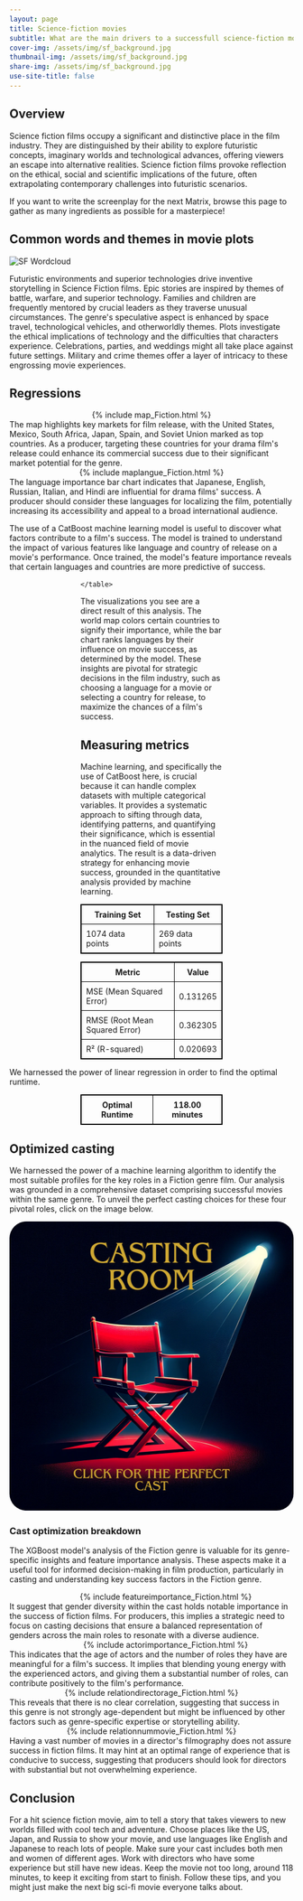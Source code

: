 ```yaml
---
layout: page
title: Science-fiction movies
subtitle: What are the main drivers to a successfull science-fiction movie ? 
cover-img: /assets/img/sf_background.jpg
thumbnail-img: /assets/img/sf_background.jpg
share-img: /assets/img/sf_background.jpg
use-site-title: false
---
```




## Overview

Science fiction films occupy a significant and distinctive place in the film industry. They are distinguished by their ability to explore futuristic concepts, imaginary worlds and technological advances, offering viewers an escape into alternative realities. Science fiction films provoke reflection on the ethical, social and scientific implications of the future, often extrapolating contemporary challenges into futuristic scenarios. 

If you want to write the screenplay for the next Matrix, browse this page to gather as many ingredients as possible for a masterpiece!

## Common words and themes in movie plots
![SF Wordcloud](/assets/img/wordclouds/empath/Fiction_wordcloud.png)

Futuristic environments and superior technologies drive inventive storytelling in Science Fiction films. Epic stories are inspired by themes of battle, warfare, and superior technology. Families and children are frequently mentored by crucial leaders as they traverse unusual circumstances. The genre's speculative aspect is enhanced by space travel, technological vehicles, and otherworldly themes. Plots investigate the ethical implications of technology and the difficulties that characters experience. Celebrations, parties, and weddings might all take place against future settings. Military and crime themes offer a layer of intricacy to these engrossing movie experiences.


## Regressions
<div style="width: 100%;display: flex; justify-content: center;">
  {% include map_Fiction.html %}
</div>
The map highlights key markets for film release, with the United States, Mexico, South Africa, Japan, Spain, and Soviet Union marked as top countries. As a producer, targeting these countries for your drama film's release could enhance its commercial success due to their significant market potential for the genre.
<div style="width: 100%;display: flex; justify-content: center;">
  {% include maplangue_Fiction.html %}
</div>
The language importance bar chart indicates that Japanese, English, Russian, Italian, and Hindi are influential for drama films' success. A producer should consider these languages for localizing the film, potentially increasing its accessibility and appeal to a broad international audience.

The use of a CatBoost machine learning model is useful to discover what factors contribute to a film's success. The model is trained to understand the impact of various features like language and country of release on a movie's performance. Once trained, the model's feature importance reveals that certain languages and countries are more predictive of success.

<div style="margin:auto; width:50%;">
    <table style="width:100%; border: 1px solid black; border-collapse: collapse;">
        <tr style="border: 1px solid black;">
            <th style="border: 1px solid black; padding: 8px;">Training Set</th>
            <th style="border: 1px solid black; padding: 8px;">Testing Set</th>
        </tr>
        <tr style="border: 1px solid black;">
            <td style="border: 1px solid black; padding: 8px;">1074 data points</td>
            <td style="border: 1px solid black; padding: 8px;">269 data points</td>
        </tr>
        
    </table>
</div>

The visualizations you see are a direct result of this analysis. The world map colors certain countries to signify their importance, while the bar chart ranks languages by their influence on movie success, as determined by the model. These insights are pivotal for strategic decisions in the film industry, such as choosing a language for a movie or selecting a country for release, to maximize the chances of a film's success.

## Measuring metrics

Machine learning, and specifically the use of CatBoost here, is crucial because it can handle complex datasets with multiple categorical variables. It provides a systematic approach to sifting through data, identifying patterns, and quantifying their significance, which is essential in the nuanced field of movie analytics. The result is a data-driven strategy for enhancing movie success, grounded in the quantitative analysis provided by machine learning.

<div style="margin:auto; width:50%;">
    <table style="width:100%; border: 1px solid black; border-collapse: collapse;">
        <tr style="border: 1px solid black;">
            <th style="border: 1px solid black; padding: 8px;">Metric</th>
            <th style="border: 1px solid black; padding: 8px;">Value</th>
        </tr>
        <tr style="border: 1px solid black;">
            <td style="border: 1px solid black; padding: 8px;">MSE (Mean Squared Error)</td>
            <td style="border: 1px solid black; padding: 8px;">0.131265</td>
        </tr>
        <tr style="border: 1px solid black;">
            <td style="border: 1px solid black; padding: 8px;">RMSE (Root Mean Squared Error)</td>
            <td style="border: 1px solid black; padding: 8px;">0.362305</td>
        </tr>
        <tr style="border: 1px solid black;">
            <td style="border: 1px solid black; padding: 8px;">R² (R-squared)</td>
            <td style="border: 1px solid black; padding: 8px;">0.020693</td>
        </tr>
    </table>
</div>

We harnessed the power of linear regression in order to find the optimal runtime.
<div style="width:50%; margin-left: auto; margin-right: auto;">
    <table style="width:100%; border: 1px solid black; border-collapse: collapse;">
        <tr style="border: 1px solid black;">
            <th style="border: 1px solid black; padding: 8px;">Optimal Runtime</th>
            <th style="border: 1px solid black; padding: 8px;">118.00 minutes</th>
        </tr>
    </table>
</div>

## Optimized casting

We harnessed the power of a machine learning algorithm to identify the most suitable profiles for the key roles in a Fiction genre film. Our analysis was grounded in a comprehensive dataset comprising successful movies within the same genre. To unveil the perfect casting choices for these four pivotal roles, click on the image below.

<div style="width: 100%;display: flex; justify-content: center;">
  <a href="/fiction_cast.html"><img src="/assets/img/casting.png" alt="cast" style="width:512px;height:512px;border-radius: 30px;"></a>
</div>

### Cast optimization breakdown
The XGBoost model's analysis of the Fiction genre is valuable for its genre-specific insights and feature importance analysis. These aspects make it a useful tool for informed decision-making in film production, particularly in casting and understanding key success factors in the Fiction genre.

<div style="width: 110%;display: flex; justify-content: center;">
  {% include featureimportance_Fiction.html %}
</div>
It suggest that gender diversity within the cast holds notable importance in the success of fiction films. For producers, this implies a strategic need to focus on casting decisions that ensure a balanced representation of genders across the main roles to resonate with a diverse audience.

<div style="width: 110%;display: flex; justify-content: center;">
  {% include actorimportance_Fiction.html %}
</div>
This indicates that the age of actors and the number of roles they have are meaningful for a film's success. It implies that blending young energy with the experienced actors, and giving them a substantial number of roles, can contribute positively to the film's performance.
<div style="width: 100%;display: flex; justify-content: center;">
  {% include relationdirectorage_Fiction.html %}
</div>
This reveals that there is no clear correlation, suggesting that success in this genre is not strongly age-dependent but might be influenced by other factors such as genre-specific expertise or storytelling ability.

<div style="width: 100%;display: flex; justify-content: center;">
  {% include relationnummovie_Fiction.html %}
</div>
Having a vast number of movies in a director's filmography does not assure success in fiction films. It may hint at an optimal range of experience that is conducive to success, suggesting that producers should look for directors with substantial but not overwhelming experience.

## Conclusion

For a hit science fiction movie, aim to tell a story that takes viewers to new worlds filled with cool tech and adventure. Choose places like the US, Japan, and Russia to show your movie, and use languages like English and Japanese to reach lots of people. Make sure your cast includes both men and women of different ages. Work with directors who have some experience but still have new ideas. Keep the movie not too long, around 118 minutes, to keep it exciting from start to finish. Follow these tips, and you might just make the next big sci-fi movie everyone talks about.
    
  
